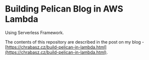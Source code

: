 # Building Pelican Blog in AWS Lambda

Using Serverless Framework.

The contents of this repository are described in the post on my blog - [https://chrabasz.cz/build-pelican-in-lambda.html](https://chrabasz.cz/build-pelican-in-lambda.html).
